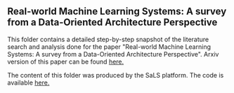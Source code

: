 ## Real-world Machine Learning Systems: A survey from a Data-Oriented Architecture Perspective

This folder contains a detailed step-by-step snapshot of the literature search and analysis done for the paper "Real-world Machine Learning Systems: A survey from a Data-Oriented Architecture Perspective". Arxiv version of this paper can be found [here.](https://arxiv.org/abs/2302.04810)

The content of this folder was produced by the SaLS platform. The code is available [here.](https://github.com/cabrerac/semi-automatic-literature-survey/tree/doa-survey)
